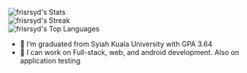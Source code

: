 ![frisrsyd's Stats](https://github-readme-stats.vercel.app/api?username=frisrsyd&theme=tokyonight&show_icons=true&hide_border=true&count_private=true)
<br>
![frisrsyd's Streak](https://github-readme-streak-stats.herokuapp.com/?user=frisrsyd&theme=tokyonight&hide_border=true)
<br>
![frisrsyd's Top Languages](https://github-readme-stats.vercel.app/api/top-langs/?username=frisrsyd&theme=tokyonight&show_icons=true&hide_border=true&layout=compact)
<br>

<!--
**frisrsyd/frisrsyd** is a ✨ _special_ ✨ repository because its `README.md` (this file) appears on your GitHub profile.

Here are some ideas to get you started:
-->
- 🔭 I’m graduated from Syiah Kuala University with GPA 3.64
- 🌱 I can work on Full-stack, web, and android development. Also on application testing
<!--
- 👯 I’m looking to collaborate on ...
- 🤔 I’m looking for help with ...
- 💬 Ask me about ...
- 📫 How to reach me: ...
- 😄 Pronouns: ...
- ⚡ Fun fact: ...
-->
